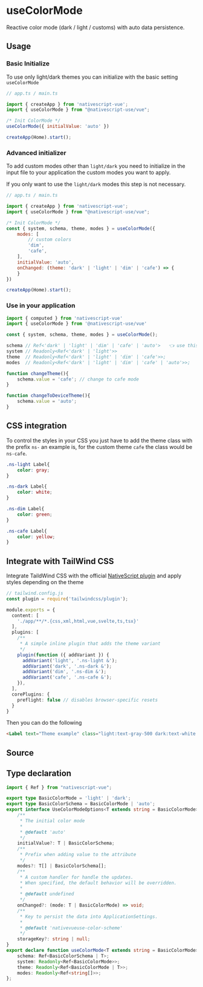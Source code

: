 <script setup>
import Source from '../../.vitepress/theme/components/Source.vue'
</script>

# useColorMode

Reactive color mode (dark / light / customs) with auto data persistence.

## Usage
### Basic Initialize
To use only light/dark themes you can initialize with the basic setting `useColorMode`

```js
// app.ts / main.ts

import { createApp } from 'nativescript-vue';
import { useColorMode } from "@nativescript-use/vue";

/* Init ColorMode */
useColorMode({ initialValue: 'auto' })

createApp(Home).start();
```

### Advanced initializer
To add custom modes other than `light/dark` you need to initialize in the input file to your application the custom modes you want to apply.

If you only want to use the `light/dark` modes this step is not necessary.
```js
// app.ts / main.ts

import { createApp } from 'nativescript-vue';
import { useColorMode } from "@nativescript-use/vue";

/* Init ColorMode */
const { system, schema, theme, modes } = useColorMode({
    modes: [
        // custom colors
        'dim',
        'cafe',
    ],
    initialValue: 'auto',
    onChanged: (theme: 'dark' | 'light' | 'dim' | 'cafe') => {
    }
})

createApp(Home).start();
```


### Use in your application

```ts
import { computed } from 'nativescript-vue'
import { useColorMode } from '@nativescript-use/vue'

const { system, schema, theme, modes } = useColorMode();

schema // Ref<'dark' | 'light' | 'dim' | 'cafe' | 'auto'>   👈 use this for change theme
system // Readonly<Ref<'dark' | 'light'>>
theme  // Readonly<Ref<'dark' | 'light' | 'dim' | 'cafe'>>;
modes  // Readonly<Ref<'dark' | 'light' | 'dim' | 'cafe' | 'auto'>>;

function changeTheme(){
    schema.value = 'cafe'; // change to cafe mode
}

function changeToDeviceTheme(){
    schema.value = 'auto';
}
```

## CSS integration
To control the styles in your CSS you just have to add the theme class with the prefix `ns-` an example is, for the custom theme `cafe` the class would be `ns-cafe`.

```css
.ns-light Label{
    color: gray;
} 

.ns-dark Label{
    color: white;
} 

.ns-dim Label{
    color: green;
} 

.ns-cafe Label{
    color: yellow;
} 

```

## Integrate with TailWind CSS

Integrate TaildWind CSS with the official [NativeScript plugin](https://github.com/NativeScript/tailwind) and apply styles depending on the theme

```ts
// tailwind.config.js
const plugin = require('tailwindcss/plugin');

module.exports = {
  content: [
    './app/**/*.{css,xml,html,vue,svelte,ts,tsx}'
  ],
  plugins: [
    /**
     * A simple inline plugin that adds the theme variant
     */
    plugin(function ({ addVariant }) {
      addVariant('light', '.ns-light &');
      addVariant('dark', '.ns-dark &');
      addVariant('dim', '.ns-dim &');
      addVariant('cafe', '.ns-cafe &');
    }),
  ],
  corePlugins: {
    preflight: false // disables browser-specific resets
  }
}
```

Then you can do the following
```html
<Label text="Theme example" class="light:text-gray-500 dark:text-white dim:text-green-500 cafe:text-yellow-500" />
```

## Source
<Source source="useColorMode" demo="ColorModeView.vue,src/app.ts"/>

## Type declaration

```ts
import { Ref } from "nativescript-vue";

export type BasicColorMode = 'light' | 'dark';
export type BasicColorSchema = BasicColorMode | 'auto';
export interface UseColorModeOptions<T extends string = BasicColorMode> {
    /**
     * The initial color mode
     *
     * @default 'auto'
     */
    initialValue?: T | BasicColorSchema;
    /**
     * Prefix when adding value to the attribute
     */
    modes?: T[] | BasicColorSchema[];
    /**
     * A custom handler for handle the updates.
     * When specified, the default behavior will be overridden.
     *
     * @default undefined
     */
    onChanged?: (mode: T | BasicColorMode) => void;
    /**
     * Key to persist the data into ApplicationSettings.
     *
     * @default 'nativevueuse-color-scheme'
     */
    storageKey?: string | null;
}
export declare function useColorMode<T extends string = BasicColorMode>(options?: UseColorModeOptions<T>): {
    schema: Ref<BasicColorSchema | T>;
    system: Readonly<Ref<BasicColorMode>>;
    theme: Readonly<Ref<BasicColorMode | T>>;
    modes: Readonly<Ref<string[]>>;
};
```